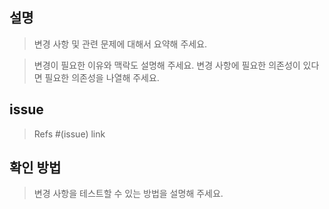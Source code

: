 ## 설명

> 변경 사항 및 관련 문제에 대해서 요약해 주세요. 

> 변경이 필요한 이유와 맥락도 설명해 주세요. 
> 변경 사항에 필요한 의존성이 있다면 필요한 의존성을 나열해 주세요.

## issue
> Refs #(issue) link

## 확인 방법

> 변경 사항을 테스트할 수 있는 방법을 설명해 주세요.
